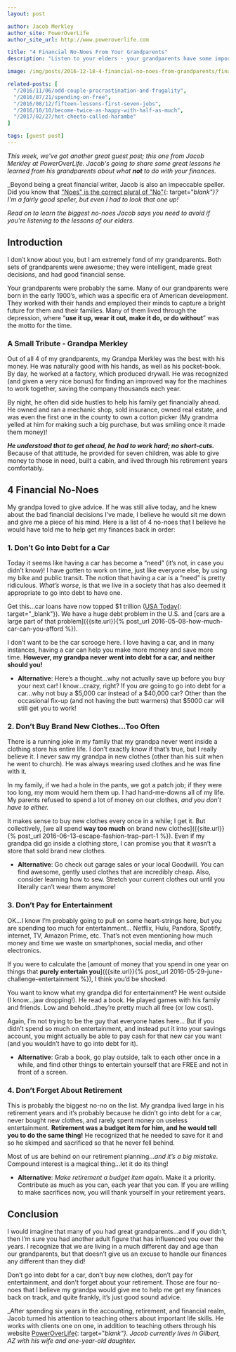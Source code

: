 ```yaml
---
layout: post

author: Jacob Merkley
author_site: PowerOverLife
author_site_url: http://www.poweroverlife.com

title: "4 Financial No-Noes From Your Grandparents"
description: "Listen to your elders - your grandparents have some important lessons about no-noes to avoid if you want to improve your finances!"

image: /img/posts/2016-12-18-4-financial-no-noes-from-grandparents/financial-no-noes-grandparents.jpg

related-posts: [
  "/2016/11/06/odd-couple-procrastination-and-frugality",
  "/2016/07/21/spending-on-free",
  "/2016/08/12/fifteen-lessons-first-seven-jobs",
  "/2016/10/10/become-twice-as-happy-with-half-as-much",
  "/2017/02/27/hot-cheeto-called-harambe"
]

tags: [guest post]
---
```


_This week, we've got another great guest post; this one from Jacob Merkley at PowerOverLife. Jacob's going to share some great lessons he learned from his grandparents about what_ ___not___ _to do with your finances._

_Beyond being a great financial writer, Jacob is also an impeccable speller. Did you know that ["Noes" is the correct plural of "No"](http://the-penultimate-word.com/2010/07/20/noes-the-plural-form-of-the-word-no/){: target="_blank"}? I'm a fairly good speller, but even I had to look that one up!_

_Read on to learn the biggest no-noes Jacob says you need to avoid if you're listening to the lessons of our elders._

## Introduction

I don’t know about you, but I am extremely fond of my grandparents.  Both sets of grandparents were awesome; they were intelligent, made great decisions, and had good financial sense.  

Your grandparents were probably the same.  Many of our grandparents were born in the early 1900’s, which was a specific era of American development.  They worked with their hands and employed their minds to capture a bright future for them and their families.  Many of them lived through the depression, where “__use it up, wear it out, make it do, or do without__” was the motto for the time.

### A Small Tribute - Grandpa Merkley

Out of all 4 of my grandparents, my Grandpa Merkley was the best with his money.  He was naturally good with his hands, as well as his pocket-book.  By day, he worked at a factory, which produced drywall.  He was recognized (and given a very nice bonus) for finding an improved way for the machines to work together, saving the company thousands each year.  

By night, he often did side hustles to help his family get financially ahead.  He owned and ran a mechanic shop, sold insurance, owned real estate, and was even the first one in the county to own a cotton picker (My grandma yelled at him for making such a big purchase, but was smiling once it made them money)!

___He understood that to get ahead, he had to work hard; no short-cuts.___  Because of that attitude, he provided for seven children, was able to give money to those in need, built a cabin, and lived through his retirement years comfortably.


## 4 Financial No-Noes

My grandpa loved to give advice.  If he was still alive today, and he knew about the bad financial decisions I’ve made, I believe he would sit me down and give me a piece of his mind.  Here is a list of 4 no-noes that I believe he would have told me to help get my finances back in order:

### 1. Don’t Go into Debt for a Car

Today it seems like having a car has become a “need” (it’s not, in case you didn’t know)!  I have gotten to work on time, just like everyone else, by using my bike and public transit.  The notion that having a car is a “need” is pretty ridiculous.  _What’s worse_, is that we live in a society that has also deemed it appropriate to go into debt to have one.

Get this…car loans have now topped $1 trillion ([USA Today](http://www.usatoday.com/story/money/cars/2016/09/06/car-loans-now-top-1-trillion-delinquency-rates-rise/89911210/){: target="_blank"}).  We have a huge debt problem in the U.S. and [cars are a large part of that problem]({{site.url}}{% post_url 2016-05-08-how-much-car-can-you-afford %}).

I don’t want to be the car scrooge here. I love having a car, and in many instances, having a car can help you make more money and save more time.  __However, my grandpa never went into debt for a car, and neither should you!__

* __Alternative__: Here’s a thought…why not actually save up before you buy your next car!  I know...crazy, right?  If you _are_ going to go into debt for a car…why not buy a $5,000 car instead of a $40,000 car?  Other than the occasional fix-up (and not having the butt warmers) that $5000 car will still get you to work!

### 2. Don’t Buy Brand New Clothes…Too Often

There is a running joke in my family that my grandpa never went inside a clothing store his entire life.  I don’t exactly know if that’s true, but I really believe it.  I never saw my grandpa in new clothes (other than his suit when he went to church).  He was always wearing used clothes and he was fine with it.

In my family, if we had a hole in the pants, we got a patch job; if they were too long, my mom would hem them up.  I had hand-me-downs all of my life.  My parents refused to spend a lot of money on our clothes, _and you don’t have to either._

It makes sense to buy new clothes every once in a while; I get it.  But collectively, [we all spend __way too much__ on brand new clothes]({{site.url}}{% post_url 2016-06-13-escape-fashion-trap-part-1 %}).  Even if my grandpa did go inside a clothing store, I can promise you that it wasn’t a store that sold brand new clothes.

* __Alternative__: Go check out garage sales or your local Goodwill.  You can find awesome, gently used clothes that are incredibly cheap.  Also, consider learning how to sew.  Stretch your current clothes out until you literally can’t wear them anymore!  

### 3. Don’t Pay for Entertainment

OK…I know I’m probably going to pull on some heart-strings here, but you are spending too much for entertainment… Netflix, Hulu, Pandora, Spotify, internet, TV, Amazon Prime, etc.  That’s not even mentioning how much money and time we waste on smartphones, social media, and other electronics.  

If you were to calculate the [amount of money that you spend in one year on things that __purely entertain you__]({{site.url}}{% post_url 2016-05-29-june-challenge-entertainment %}), I think you’d be shocked.  

You want to know what my grandpa did for entertainment?  He went outside (I know…jaw dropping!). He read a book.  He played games with his family and friends.  Low and behold…they’re pretty much all free (or low cost).

Again, I’m not trying to be the guy that everyone hates here… But if you didn’t spend so much on entertainment, and instead put it into your savings account, you might actually be able to pay cash for that new car you want (and you wouldn’t have to go into debt for it).

* __Alternative__: Grab a book, go play outside, talk to each other once in a while, and find other things to entertain yourself that are FREE and not in front of a screen.  

### 4. Don’t Forget About Retirement

This is probably the biggest no-no on the list.  My grandpa lived large in his retirement years and it’s probably because he didn’t go into debt for a car, never bought new clothes, and rarely spent money on useless entertainment.  __Retirement was a budget item for him, and he would tell you to do the same thing!__  He recognized that he needed to save for it and so he skimped and sacrificed so that he never fell behind.  

Most of us are behind on our retirement planning…_and it’s a big mistake_.  Compound interest is a magical thing…let it do its thing!

* __Alternative__: _Make retirement a budget item again_.  Make it a priority.  Contribute as much as you can, each year that you can.  If you are willing to make sacrifices now, you will thank yourself in your retirement years.

## Conclusion

I would imagine that many of you had great grandparents…and if you didn’t, then I’m sure you had another adult figure that has influenced you over the years.  I recognize that we are living in a much different day and age than our grandparents, but that doesn’t give us an excuse to handle our finances any different than they did!

Don’t go into debt for a car, don’t buy new clothes, don’t pay for entertainment, and don’t forget about your retirement. Those are four no-noes that I believe my grandpa would give me to help me get my finances back on track, and quite frankly, it’s just good sound advice.

_After spending six years in the accounting, retirement, and financial realm, Jacob turned his attention to teaching others about important life skills.  He works with clients one on one, in addition to teaching others through his website [PowerOverLife](http://www.poweroverlife.com){: target="_blank"}.  Jacob currently lives in Gilbert, AZ with his wife and one-year-old daughter._
